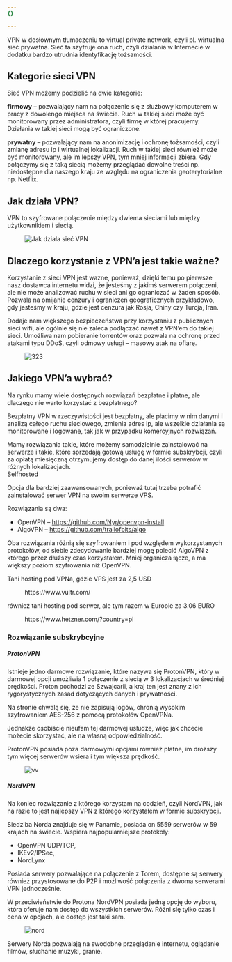 ```yaml
---
{}

---
```

<div class="entry-content">
<p>VPN w dosłownym tłumaczeniu to virtual private network, czyli pl. wirtualna sieć prywatna. Sieć ta szyfruje ona ruch, czyli działania w Internecie w dodatku bardzo utrudnia identyfikację tożsamości.</p>
<h2 id="kategorie-sieci-vpn">Kategorie sieci VPN</h2>
<p>Sieć VPN możemy podzielić na dwie kategorie:</p>
<p><strong>firmowy</strong> &ndash; pozwalający nam na połączenie się z służbowy komputerem w pracy z dowolengo miejsca na świecie. Ruch w takiej sieci może być monitorowany przez administratora, czyli firmę w kt&oacute;rej pracujemy. Działania w takiej sieci mogą być ograniczone.</p>
<p><strong>prywatny</strong> &ndash; pozwalający nam na anonimizację i ochronę tożsamości, czyli zmianę adresu ip i wirtualnej lokalizacji. Ruch w takiej sieci r&oacute;wnież może być monitorowany, ale im lepszy VPN, tym mniej informacji zbiera. Gdy połączymy się z taką siecią możemy przeglądać dowolne treści np. niedostępne dla naszego kraju ze względu na ograniczenia geoterytorialne np. Netflix.</p>
<h2 id="jak-dzia-a-vpn">Jak działa VPN?</h2>
<p>VPN to szyfrowane połączenie między dwiema sieciami lub między użytkownikiem i siecią.</p>
<figure class="wp-block-image"><img src="https://i.imgur.com/v3DcxEH.png" alt="Jak działa sieć VPN" /></figure>
<h2 id="dlaczego-korzystanie-z-vpn-a-jest-takie-wa-ne">Dlaczego korzystanie z VPN&rsquo;a jest takie ważne?</h2>
<p>Korzystanie z sieci VPN jest ważne, ponieważ, dzięki temu po pierwsze nasz dostawca internetu widzi, że jesteśmy z jakimś serwerem połączeni, ale nie może analizować ruchu w sieci ani go ograniczać w żaden spos&oacute;b. Pozwala na omijanie cenzury i ograniczeń geograficznych przykładowo, gdy jesteśmy w kraju, gdzie jest cenzura jak Rosja, Chiny czy Turcja, Iran.</p>
<p>Dodaje nam większego bezpieczeństwa przy korzystaniu z publicznych sieci wifi, ale og&oacute;lnie się nie zaleca podłączać nawet z VPN&rsquo;em do takiej sieci. Umożliwa nam pobieranie torrent&oacute;w oraz pozwala na ochronę przed atakami typu DDoS, czyli odmowy usługi &ndash; masowy atak na ofiarę.</p>
<figure class="wp-block-image"><img src="https://i.imgur.com/fS5VZLr.png" alt="323" /></figure>
<h2 id="jakiego-vpn-a-wybra-">Jakiego VPN&rsquo;a wybrać?</h2>
<p>Na rynku mamy wiele dostępnych rozwiązań bezpłatne i płatne, ale dlaczego nie warto korzystać z bezpłatnego?</p>
<p>Bezpłatny VPN w rzeczywistości jest bezpłatny, ale płacimy w nim danymi i analizą całego ruchu sieciowego, zmienia adres ip, ale wszelkie działania są monitorowane i logowane, tak jak w przypadku komercyjnych rozwiązań.</p>
<p>Mamy rozwiązania takie, kt&oacute;re możemy samodzielnie zainstalować na serwerze i takie, kt&oacute;re sprzedają gotową usługę w formie subskrybcji, czyli za opłatą miesięczną otrzymujemy dostęp do danej ilości serwer&oacute;w w r&oacute;żnych lokalizacjach.<br />Selfhosted</p>
<p>Opcja dla bardziej zaawansowanych, ponieważ tutaj trzeba potrafić zainstalować serwer VPN na swoim serwerze VPS.</p>
<p>Rozwiązania są dwa:</p>
<ul>
<li>OpenVPN &ndash; <a href="https://github.com/Nyr/openvpn-install">https://github.com/Nyr/openvpn-install</a></li>
<li>AlgoVPN &ndash; <a href="https://github.com/trailofbits/algo">https://github.com/trailofbits/algo</a></li>
</ul>
<p>Oba rozwiązania r&oacute;żnią się szyfrowaniem i pod względem wykorzystanych protokoł&oacute;w, od siebie zdecydowanie bardziej mogę polecić AlgoVPN z kt&oacute;rego przez dłuższy czas korzystałem. Mniej organicza łącze, a ma większy poziom szyfrowania niż OpenVPN.</p>
<p>Tani hosting pod VPNa, gdzie VPS jest za 2,5 USD</p>
<figure class="wp-block-embed">
<div class="wp-block-embed__wrapper">https://www.vultr.com/</div>
</figure>
<p>r&oacute;wnież tani hosting pod serwer, ale tym razem w Europie za 3.06 EURO</p>
<figure class="wp-block-embed">
<div class="wp-block-embed__wrapper">https://www.hetzner.com/?country=pl</div>
</figure>
<h3 id="rozwi-zanie-subskrybcyjne">Rozwiązanie subskrybcyjne</h3>
<h5 id="protonvpn">ProtonVPN</h5>
<p>Istnieje jedno darmowe rozwiązanie, kt&oacute;re nazywa się ProtonVPN, kt&oacute;ry w darmowej opcji umożliwia 1 połączenie z siecią w 3 lokalizacjach w średniej prędkości. Proton pochodzi ze Szwajcarii, a kraj ten jest znany z ich rygorystycznych zasad dotyczących danych i prywatności.</p>
<p>Na stronie chwalą się, że nie zapisują log&oacute;w, chronią wysokim szyfrowaniem AES-256 z pomocą protokoł&oacute;w OpenVPNa.</p>
<p>Jednakże osobiście nieufam tej darmowej usłudze, więc jak chcecie możecie skorzystać, ale na własną odpowiedzialność.</p>
<p>ProtonVPN posiada poza darmowymi opcjami r&oacute;wnież płatne, im droższy tym więcej serwer&oacute;w wsiera i tym większa prędkość.</p>
<figure class="wp-block-image"><img src="https://i.imgur.com/h0YGZDB.png" alt="vv" /></figure>
<h5 id="nordvpn">NordVPN</h5>
<p>Na koniec rozwiązanie z kt&oacute;rego korzystam na codzień, czyli NordVPN, jak na razie to jest najlepszy VPN z kt&oacute;rego korzystałem w formie subskrybcji.</p>
<p>Siedziba Norda znajduje się w Panamie, posiada on 5559 serwer&oacute;w w 59 krajach na świecie. Wspiera najpopularniejsze protokoły:</p>
<ul>
<li>OpenVPN UDP/TCP,</li>
<li>IKEv2/IPSec,</li>
<li>NordLynx</li>
</ul>
<p>Posiada serwery pozwalające na połączenie z Torem, dostępne są serwery r&oacute;wnież przystosowane do P2P i możliwość połączenia z dwoma serwerami VPN jednocześnie.</p>
<p>W przeciwieństwie do Protona NordVPN posiada jedną opcję do wyboru, kt&oacute;ra oferuje nam dostęp do wszystkich serwer&oacute;w. R&oacute;żni się tylko czas i cena w opcjach, ale dostęp jest taki sam.</p>
<figure class="wp-block-image"><img src="https://i.imgur.com/KpZjUoz.png" alt="nord" /></figure>
<p>Serwery Norda pozwalają na swodobne przeglądanie internetu, oglądanie film&oacute;w, słuchanie muzyki, granie.</p>
</div>
